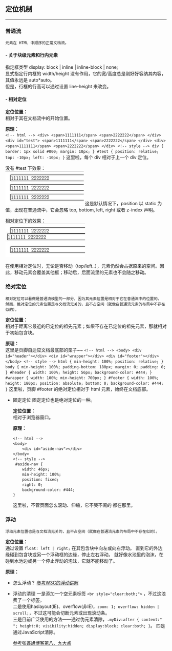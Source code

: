 ## 定位机制
-----------

### 普通流
	元素在 HTML 中顺序的正常文档流。

#### - 关于块级元素和行内元素

指定框类型 display: block | inline | inline-block | none;    
显式指定行内框的 width/height 没有作用，它的宽/高度总是刚好好容纳其内容，其值永远是 auto*auto。    
但是，行框的行高可以通过设置 line-height 来改变。

#### - 相对定位

**定位位置：**    
	相对于其在文档流中的开始位置。

**原理：**    
	```
	<!-- html -->
	<div>
		<span>1111111</span>
		<span>2222222</span>
	</div>
	 <div id="test">
		<span>1111111</span>
		<span>2222222</span>
	</div>
	 <div>
		<span>1111111</span>
		<span>2222222</span>
	</div>
	<!-- style -->
	div {
		border: 1px solid #000;
		margin: 10px;
	}
	#test {
		position: relative;
		top: -10px;
		left: -10px;
	}
	```
	这里啦，每个 div 相对于上一个 div 定位。

没有 #test 下效果：    
	![img/position-relative-before.jpg](img/position-relative-before.jpg)
	这是默认情况下，position 以 static 为值，出现在普通流中，它会忽略 top, bottom, left, right 或者 z-index 声明。

相对定位下的效果：    
	![img/position-relative.jpg](img/position-relative.jpg)


在使用相对定位时，无论是否移动（top/left..），元素仍然会占据原来的空间。因此，移动元素会覆盖其他框；移动后，后面流里的元素也不会随之移动。

### 绝对定位
	相对定位可以看做是普通流模型的一部分，因为其元素位置是相对于它在普通流中的位置的。
	然而，绝对定位的元素位置是与文档流无关的，且不占空间（就像在普通流元素的布局中不存在似的）。

**定位位置：**    
	相对于距离它最近的已定位的祖先元素；如果不存在已定位的祖先元素，那就相对于初始包含块。

**原理：**    
	这里是页脚自适应文档最底部的栗子~~
	```
	<!-- html -->
	<body>
		<div id="header"></div>
		<div id="wrapper"></div>
		<div id="footer"></div>
	</body>
	<!-- style -->
	html {
		min-height: 100%;
		position: relative;
	}
	body {
		min-height: 100%;
		padding-bottom: 180px;
		margin: 0;
		padding: 0;
	}
	#header {
		width: 100%;
		height: 56px;
		background-color: #444;
	}
	#wrapper {
		width: 100%;
		min-height: 700px;
	}
	#footer {
		width: 100%;
		height: 180px;
		position: absolute;
		bottom: 0;
		background-color: #444;
	}
	```
	这里啦，页脚 #footer 的绝对定位相对于 html 元素，始终在文档底部。

- 固定定位
	固定定位也是绝对定位的一种。

	**定位位置：**    
	相对于浏览器窗口。

	**原理：**    
	```
	<!-- html -->
	<body>
		<div id="aside-nav"></div>
	</body>
	<!-- style -->
	 #aside-nav {
		width: 46px;
		min-height: 100%;
		position: fixed;
		right: 0;
		background-color: #444;
	}
	```
	这里啦，不管页面怎么滚动、伸缩，它不哭不闹的 都在那里。

### 浮动
	浮动元素位置也是与文档流无关的，且不占空间（就像在普通流元素的布局中不存在似的）。

**定位位置：**    
	通过设置 `float: left | right;` 在其包含块中向左或向右浮动。
	直到它的外边缘碰到包含块或另一个浮动框的边缘，停止左右浮动。
	就好像水池里的泡沫，在碰到水池边或另一个停止浮动的泡沫，它就不能移动了。

**原理：**

- 怎么浮动？
	[参考W3C的浮动讲解](http://www.w3school.com.cn/css/css_positioning_floating.asp)

- 浮动的清理
	一是添加一个空元素标签 `<br style="clear:both;">` ，不过这浪费了一个标签。     
	二是使用haslayout(IE)、overflow(非IE)，`zoom: 1; overflow: hidden | scroll;`，不过这可能会切断元素或出现滚动条。    
	三是目前广泛使用的方法——通过伪元素清除，`.myDiv:after { content:" "; height:0; visibility:hidden; display:block; clear:both; }`。
	四是通过JavaScript清除。

	[参考张鑫旭博客第八、九大点](http://www.zhangxinxu.com/wordpress/2010/01/css-float%E6%B5%AE%E5%8A%A8%E7%9A%84%E6%B7%B1%E5%85%A5%E7%A0%94%E7%A9%B6%E3%80%81%E8%AF%A6%E8%A7%A3%E5%8F%8A%E6%8B%93%E5%B1%95%E4%BA%8C/)
